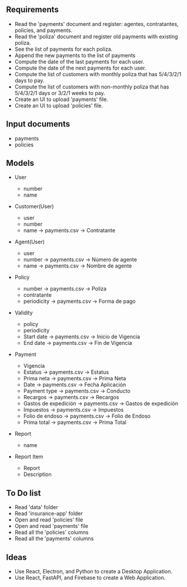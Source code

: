 ## Requirements

* Read the 'payments' document and register: agentes, contratantes, policies, and payments.
* Read the 'poliza' document and register old payments with existing poliza.
* See the list of payments for each poliza.
* Append the new payments to the list of payments
* Compute the date of the last payments for each user.
* Compute the date of the next payments for each user.
* Compute the list of customers with monthly poliza that has 5/4/3/2/1 days to pay.
* Compute the list of customers with non-monthly poliza that has 5/4/3/2/1 days or 3/2/1 weeks to pay.
* Create an UI to upload 'payments' file.
* Create an UI to upload 'policies' file.

## Input documents

* payments
* policies

## Models

* User
    * number
    * name

* Customer(User)
    * user
    * number
    * name -> payments.csv -> Contratante

* Agent(User)
    * user
    * number -> payments.csv -> Número de agente
    * name -> payments.csv -> Nombre de agente

* Policy
    * number -> payments.csv -> Poliza
    * contratante
    * periodicity -> payments.csv -> Forma de pago

* Validity
    * policy
    * periodicity
    * Start date -> payments.csv -> Inicio de Vigencia
    * End date -> payments.csv -> Fin de Vigencia

* Payment
    * Vigencia
    * Estatus -> payments.csv -> Estatus
    * Prima neta -> payments.csv -> Prima Neta
    * Date -> payments.csv -> Fecha Aplicación
    * Payment type -> payments.csv -> Conducto
    * Recargos -> payments.csv -> Recargos
    * Gastos de expedición -> payments.csv -> Gastos de expedición
    * Impuestos -> payments.csv -> Impuestos
    * Folio de endoso -> payments.csv -> Folio de Endoso
    * Prima total -> payments.csv -> Prima Total

* Report
    * name

* Report Item
    * Report
    * Description

## To Do list

* Read 'data' folder
* Read 'insurance-app' folder
* Open and read 'policies' file
* Open and read 'payments' file
* Read all the 'policies' columns
* Read all the 'payments' columns

## Ideas

* Use React, Electron, and Python to create a Desktop Application.
* Use React, FastAPI, and Firebase to create a Web Application.